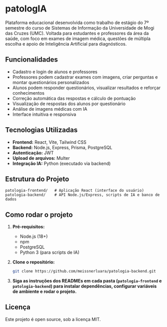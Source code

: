 # patologIA

Plataforma educacional desenvolvida como trabalho de estágio do 7º semestre do curso de Sistemas de Informação da Universidade de Mogi das Cruzes (UMC).
Voltada para estudantes e professores da área da saúde, com foco em exames de imagem médica, questões de múltipla escolha e apoio de Inteligência Artificial para diagnósticos.

## Funcionalidades
- Cadastro e login de alunos e professores
- Professores podem cadastrar exames com imagens, criar perguntas e montar questionários personalizados
- Alunos podem responder questionários, visualizar resultados e reforçar conhecimentos
- Correção automática das respostas e cálculo de pontuação
- Visualização de respostas dos alunos por questionário
- Análise de imagens médicas com IA
- Interface intuitiva e responsiva

## Tecnologias Utilizadas
- **Frontend:** React, Vite, Tailwind CSS
- **Backend:** Node.js, Express, Prisma, PostgreSQL
- **Autenticação:** JWT
- **Upload de arquivos:** Multer
- **Integração IA:** Python (executado via backend)

## Estrutura do Projeto
```
patologia-frontend/   # Aplicação React (interface do usuário)
patologia-backend/    # API Node.js/Express, scripts de IA e banco de dados
```

## Como rodar o projeto

1. **Pré-requisitos:**
   - Node.js (18+)
   - npm
   - PostgreSQL
   - Python 3 (para scripts de IA)

2. **Clone o repositório:**
   ```bash
   git clone https://github.com/meissnerluara/patologia-backend.git
   ```

3. **Siga as instruções dos READMEs em cada pasta (`patologia-frontend` e `patologia-backend`) para instalar dependências, configurar variáveis de ambiente e rodar o projeto.**

## Licença
Este projeto é open source, sob a licença MIT.
